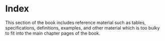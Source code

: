 # Index

This section of the book includes reference material such as tables, specifications, definitions, examples, and other material which is too bulky to fit into the main chapter pages of the book.